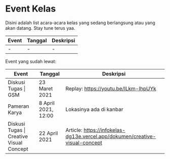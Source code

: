 # Event Kelas
Disini adalah list acara-acara kelas yang sedang berlangsung atau yang akan datang. Stay tune terus yaa.

| Event | Tanggal | Deskripsi |
| ----- | ------- | --------- |
| -     | -       | -         |

Event yang sudah lewat:

| Event                                    | Tanggal             | Deskripsi                                                    |
| ---------------------------------------- | ------------------- | ------------------------------------------------------------ |
| Diskusi Tugas \| GSM                     | 23 Maret 2021       | Replay: https://youtu.be/ILkm-IhpUYk                         |
| Pameran Karya                            | 8 April 2021, 12:00 | Lokasinya ada di kanbar                                      |
| Diskusi Tugas \| Creative Visual Concept | 22 April 2021       | Article: https://infokelas-dg13e.vercel.app/dokumen/creative-visual-concept |

